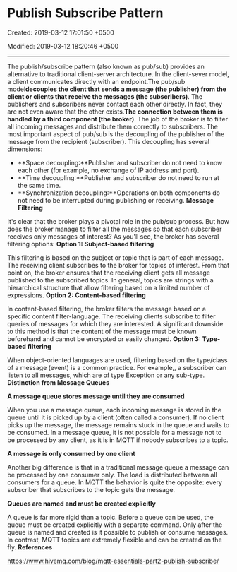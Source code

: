 # Publish Subscribe Pattern

Created: 2019-03-12 17:01:50 +0500

Modified: 2019-03-12 18:20:46 +0500

---

The publish/subscribe pattern (also known as pub/sub) provides an alternative to traditional client-server architecture. In the client-sever model, a client communicates directly with an endpoint.The pub/sub model**decouples the client that sends a message (the publisher) from the client or clients that receive the messages (the subscribers)**. The publishers and subscribers never contact each other directly. In fact, they are not even aware that the other exists.**The connection between them is handled by a third component (the broker)**. The job of the broker is to filter all incoming messages and distribute them correctly to subscribers.
The most important aspect of pub/sub is the decoupling of the publisher of the message from the recipient (subscriber). This decoupling has several dimensions:
-   **Space decoupling:**Publisher and subscriber do not need to know each other (for example, no exchange of IP address and port).
-   **Time decoupling:**Publisher and subscriber do not need to run at the same time.
-   **Synchronization decoupling:**Operations on both components do not need to be interrupted during publishing or receiving.
**Message Filtering**

It's clear that the broker plays a pivotal role in the pub/sub process. But how does the broker manage to filter all the messages so that each subscriber receives only messages of interest? As you'll see, the broker has several filtering options:
**Option 1: Subject-based filtering**

This filtering is based on the subject or topic that is part of each message. The receiving client subscribes to the broker for topics of interest. From that point on, the broker ensures that the receiving client gets all message published to the subscribed topics. In general, topics are strings with a hierarchical structure that allow filtering based on a limited number of expressions.
**Option 2: Content-based filtering**

In content-based filtering, the broker filters the message based on a specific content filter-language. The receiving clients subscribe to filter queries of messages for which they are interested. A significant downside to this method is that the content of the message must be known beforehand and cannot be encrypted or easily changed.
**Option 3: Type-based filtering**

When object-oriented languages are used, filtering based on the type/class of a message (event) is a common practice. For example,, a subscriber can listen to all messages, which are of type Exception or any sub-type.
**Distinction from Message Queues**

**A message queue stores message until they are consumed**

When you use a message queue, each incoming message is stored in the queue until it is picked up by a client (often called a consumer). If no client picks up the message, the message remains stuck in the queue and waits to be consumed. In a message queue, it is not possible for a message not to be processed by any client, as it is in MQTT if nobody subscribes to a topic.

**A message is only consumed by one client**

Another big difference is that in a traditional message queue a message can be processed by one consumer only. The load is distributed between all consumers for a queue. In MQTT the behavior is quite the opposite: every subscriber that subscribes to the topic gets the message.

**Queues are named and must be created explicitly**

A queue is far more rigid than a topic. Before a queue can be used, the queue must be created explicitly with a separate command. Only after the queue is named and created is it possible to publish or consume messages. In contrast, MQTT topics are extremely flexible and can be created on the fly.
**References**

<https://www.hivemq.com/blog/mqtt-essentials-part2-publish-subscribe/>
